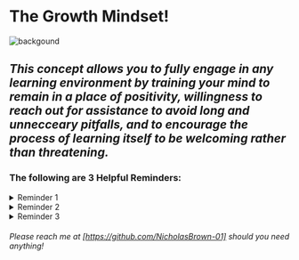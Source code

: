 # The Growth Mindset!

![backgound](https://user-images.githubusercontent.com/119603466/214134959-30be898b-afd6-49e5-aef1-40ab73f3f0a4.jpg)


## ***This concept allows you to fully engage in any learning environment by training your mind to remain in a place of positivity, willingness to reach out for assistance to avoid long and unnecceary pitfalls, and to encourage the process of learning itself to be welcoming rather than threatening.***

### The following are 3 Helpful Reminders:

<details><summary>Reminder 1</summary>
<p>
  
##### When feeling behind, re-focus: Breath, and know you can ask questions at the next break to catch up.
  
</p>
</details>

<details><summary>Reminder 2</summary>
<p>
  
##### If a task is too complicated: Think about the larger goal, but then break it down into smaller manageable steps.
</p>
</details>

<details><summary>Reminder 3</summary>
<p>
##### When you fail: Remember everyone does. Learn what you can from your mistake, and simply try to improve upon it.
</p>
</details>

###### Please reach me at [https://github.com/NicholasBrown-01] should you need anything!


